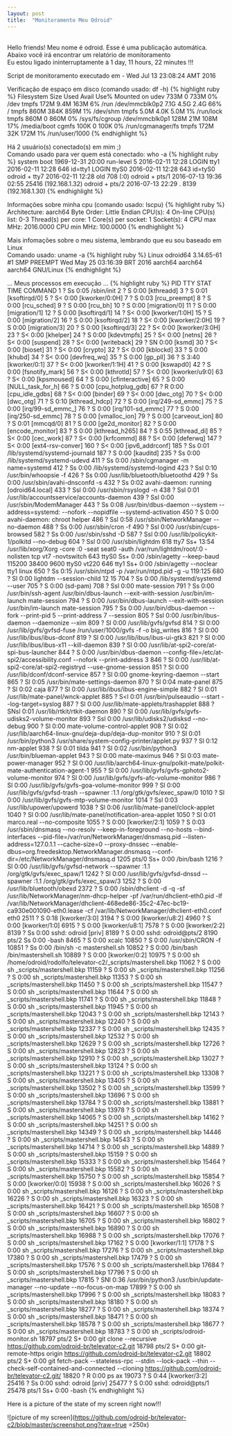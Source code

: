 ```yaml
---
layout: post
title:  "Monitoramento Meu Odroid"
---
```

<br />
Hello friends! Meu nome é odroid. Esse é uma publicação automática. <br />
Abaixo você irá encontrar um relatório de monitoramento <br />
Eu estou ligado ininterruptamente à 1 day, 11 hours, 22 minutes !!!

Script de monitoramento executado em - Wed Jul 13 23:08:24 AMT 2016 <br />

Verificação de espaço em disco (comando usado: df -h)
{% highlight ruby %}
Filesystem      Size  Used Avail Use% Mounted on
udev            733M     0  733M   0% /dev
tmpfs           172M  9.4M  163M   6% /run
/dev/mmcblk0p2  7.1G  4.5G  2.4G  66% /
tmpfs           860M  384K  859M   1% /dev/shm
tmpfs           5.0M  4.0K  5.0M   1% /run/lock
tmpfs           860M     0  860M   0% /sys/fs/cgroup
/dev/mmcblk0p1  128M   21M  108M  17% /media/boot
cgmfs           100K     0  100K   0% /run/cgmanager/fs
tmpfs           172M   32K  172M   1% /run/user/1000
{% endhighlight %}

Há 2 usuário(s) conectado(s) em mim ;) <br />
Comando usado para ver quem está conectado: who -a
{% highlight ruby %}
           system boot  1969-12-31 20:00
           run-level 5  2016-02-11 12:28
LOGIN      tty1         2016-02-11 12:28               646 id=tty1
LOGIN      ttyS0        2016-02-11 12:28               643 id=tyS0
odroid   + tty7         2016-02-11 12:28  old          708 (:0)
odroid   + pts/1        2016-07-13 19:36 02:55       25416 (192.168.1.32)
odroid   + pts/2        2016-07-13 22:29   .          8139 (192.168.1.30)
{% endhighlight %}

Informações sobre minha cpu (comando usado: lscpu)
{% highlight ruby %}
Architecture:          aarch64
Byte Order:            Little Endian
CPU(s):                4
On-line CPU(s) list:   0-3
Thread(s) per core:    1
Core(s) per socket:    1
Socket(s):             4
CPU max MHz:           2016.0000
CPU min MHz:           100.0000
{% endhighlight %}

Mais infomações sobre o meu sistema, lembrando que eu sou baseado em Linux <br />
Comando usado: uname -a
{% highlight ruby %}
Linux odroid64 3.14.65-61 #1 SMP PREEMPT Wed May 25 03:16:39 BRT 2016 aarch64 aarch64 aarch64 GNU/Linux
{% endhighlight %}

... Meus processos em execução ...
{% highlight ruby %}
  PID TTY      STAT   TIME COMMAND
    1 ?        Ss     0:05 /sbin/init
    2 ?        S      0:00 [kthreadd]
    3 ?        S      0:01 [ksoftirqd/0]
    5 ?        S<     0:00 [kworker/0:0H]
    7 ?        S      0:03 [rcu_preempt]
    8 ?        S      0:00 [rcu_sched]
    9 ?        S      0:00 [rcu_bh]
   10 ?        S      0:00 [migration/0]
   11 ?        S      0:00 [migration/1]
   12 ?        S      0:00 [ksoftirqd/1]
   14 ?        S<     0:00 [kworker/1:0H]
   15 ?        S      0:00 [migration/2]
   16 ?        S      0:00 [ksoftirqd/2]
   18 ?        S<     0:00 [kworker/2:0H]
   19 ?        S      0:00 [migration/3]
   20 ?        S      0:00 [ksoftirqd/3]
   22 ?        S<     0:00 [kworker/3:0H]
   23 ?        S<     0:00 [khelper]
   24 ?        S      0:00 [kdevtmpfs]
   25 ?        S<     0:00 [netns]
   26 ?        S<     0:00 [suspend]
   28 ?        S<     0:00 [writeback]
   29 ?        SN     0:00 [ksmd]
   30 ?        S<     0:00 [bioset]
   31 ?        S<     0:00 [crypto]
   32 ?        S<     0:00 [kblockd]
   33 ?        S      0:00 [khubd]
   34 ?        S<     0:00 [devfreq_wq]
   35 ?        S      0:00 [gp_pll]
   36 ?        S      3:40 [kworker/0:1]
   37 ?        S<     0:00 [kworker/1:1H]
   41 ?        S      0:00 [kswapd0]
   42 ?        S      0:00 [fsnotify_mark]
   56 ?        S<     0:00 [kthrotld]
   57 ?        S<     0:00 [kworker/u9:0]
   63 ?        S<     0:00 [kpsmoused]
   64 ?        S      0:00 [cfinteractive]
   65 ?        S      0:00 [NULL_task_for_h]
   66 ?        S      0:00 [cpu_hotplug_gdb]
   67 ?        R      0:00 [cpu_idle_gdbs]
   68 ?        S<     0:00 [binder]
   69 ?        S<     0:00 [dwc_otg]
   70 ?        S<     0:00 [dwc_otg]
   71 ?        S      0:10 [kthread_hdcp]
   72 ?        S      0:00 [irq/249-sd_emmc]
   75 ?        S      0:00 [irq/99-sd_emmc_]
   76 ?        S      0:00 [irq/101-sd_emmc]
   77 ?        S      0:00 [irq/250-sd_emmc]
   78 ?        S      0:00 [vmalloc_ion]
   79 ?        S      0:00 [carveout_ion]
   80 ?        S      0:01 [mmcqd/0]
   81 ?        S      0:00 [ge2d_monitor]
   82 ?        S      0:00 [encode_monitor]
   83 ?        S      0:00 [kthread_h265]
   84 ?        S      0:55 [kthread_di]
   85 ?        S<     0:00 [cec_work]
   87 ?        S<     0:00 [krfcommd]
   88 ?        S<     0:00 [deferwq]
  147 ?        S<     0:00 [ext4-rsv-conver]
  160 ?        S<     0:00 [ipv6_addrconf]
  185 ?        Ss     0:01 /lib/systemd/systemd-journald
  187 ?        S      0:00 [kauditd]
  235 ?        Ss     0:00 /lib/systemd/systemd-udevd
  411 ?        Ss     0:00 /sbin/cgmanager -m name=systemd
  412 ?        Ss     0:00 /lib/systemd/systemd-logind
  423 ?        Ssl    0:10 /usr/bin/whoopsie -f
  426 ?        Ss     0:00 /usr/lib/bluetooth/bluetoothd
  429 ?        Ss     0:00 /usr/sbin/avahi-dnsconfd -s
  432 ?        Ss     0:02 avahi-daemon: running [odroid64.local]
  433 ?        Ssl    0:00 /usr/sbin/rsyslogd -n
  438 ?        Ssl    0:01 /usr/lib/accountsservice/accounts-daemon
  439 ?        Ssl    0:00 /usr/sbin/ModemManager
  443 ?        Ss     0:08 /usr/bin/dbus-daemon --system --address=systemd: --nofork --nopidfile --systemd-activation
  450 ?        S      0:00 avahi-daemon: chroot helper
  486 ?        Ssl    0:58 /usr/sbin/NetworkManager --no-daemon
  488 ?        Ss     0:00 /usr/sbin/cron -f
  490 ?        Ssl    0:00 /usr/sbin/cups-browsed
  582 ?        Ss     0:00 /usr/sbin/sshd -D
  587 ?        Ssl    0:00 /usr/lib/policykit-1/polkitd --no-debug
  604 ?        Ssl    0:00 /usr/sbin/lightdm
  618 tty7     Ss+   13:54 /usr/lib/xorg/Xorg -core :0 -seat seat0 -auth /var/run/lightdm/root/:0 -nolisten tcp vt7 -novtswitch
  643 ttyS0    Ss+    0:00 /sbin/agetty --keep-baud 115200 38400 9600 ttyS0 vt220
  646 tty1     Ss+    0:00 /sbin/agetty --noclear tty1 linux
  650 ?        Ss     0:15 /usr/sbin/ntpd -p /var/run/ntpd.pid -g -u 119:125
  680 ?        Sl     0:00 lightdm --session-child 12 15
  704 ?        Ss     0:00 /lib/systemd/systemd --user
  705 ?        S      0:00 (sd-pam)
  708 ?        Ssl    0:00 mate-session
  791 ?        Ss     0:00 /usr/bin/ssh-agent /usr/bin/dbus-launch --exit-with-session /usr/bin/im-launch mate-session
  794 ?        S      0:00 /usr/bin/dbus-launch --exit-with-session /usr/bin/im-launch mate-session
  795 ?        Ss     0:00 /usr/bin/dbus-daemon --fork --print-pid 5 --print-address 7 --session
  805 ?        Ssl    0:00 /usr/bin/ibus-daemon --daemonize --xim
  809 ?        Sl     0:00 /usr/lib/gvfs/gvfsd
  814 ?        Sl     0:00 /usr/lib/gvfs/gvfsd-fuse /run/user/1000/gvfs -f -o big_writes
  816 ?        Sl     0:00 /usr/lib/ibus/ibus-dconf
  819 ?        Sl     0:00 /usr/lib/ibus/ibus-ui-gtk3
  821 ?        Sl     0:00 /usr/lib/ibus/ibus-x11 --kill-daemon
  839 ?        Sl     0:00 /usr/lib/at-spi2-core/at-spi-bus-launcher
  844 ?        S      0:00 /usr/bin/dbus-daemon --config-file=/etc/at-spi2/accessibility.conf --nofork --print-address 3
  846 ?        Sl     0:00 /usr/lib/at-spi2-core/at-spi2-registryd --use-gnome-session
  851 ?        Sl     0:00 /usr/lib/dconf/dconf-service
  857 ?        Sl     0:00 gnome-keyring-daemon --start
  865 ?        Sl     0:05 /usr/bin/mate-settings-daemon
  870 ?        Sl     0:04 mate-panel
  875 ?        Sl     0:02 caja
  877 ?        Sl     0:00 /usr/lib/ibus/ibus-engine-simple
  882 ?        Sl     0:01 /usr/lib/mate-panel/wnck-applet
  885 ?        S<l    0:01 /usr/bin/pulseaudio --start --log-target=syslog
  887 ?        Sl     0:00 /usr/lib/mate-applets/trashapplet
  888 ?        SNsl   0:01 /usr/lib/rtkit/rtkit-daemon
  890 ?        Sl     0:00 /usr/lib/gvfs/gvfs-udisks2-volume-monitor
  893 ?        Ssl    0:00 /usr/lib/udisks2/udisksd --no-debug
  900 ?        Sl     0:00 mate-volume-control-applet
  908 ?        Sl     0:02 /usr/lib/aarch64-linux-gnu/deja-dup/deja-dup-monitor
  910 ?        Sl     0:01 /usr/bin/python3 /usr/share/system-config-printer/applet.py
  937 ?        Sl     0:12 nm-applet
  938 ?        Sl     0:01 tilda
  941 ?        Sl     0:02 /usr/bin/python3 /usr/bin/blueman-applet
  943 ?        Sl     0:00 mate-maximus
  946 ?        Sl     0:03 mate-power-manager
  952 ?        Sl     0:00 /usr/lib/aarch64-linux-gnu/polkit-mate/polkit-mate-authentication-agent-1
  955 ?        Sl     0:00 /usr/lib/gvfs/gvfs-gphoto2-volume-monitor
  974 ?        Sl     0:00 /usr/lib/gvfs/gvfs-afc-volume-monitor
  986 ?        Sl     0:00 /usr/lib/gvfs/gvfs-goa-volume-monitor
  999 ?        Sl     0:00 /usr/lib/gvfs/gvfsd-trash --spawner :1.1 /org/gtk/gvfs/exec_spaw/0
 1010 ?        Sl     0:00 /usr/lib/gvfs/gvfs-mtp-volume-monitor
 1014 ?        Ssl    0:03 /usr/lib/upower/upowerd
 1038 ?        Sl     0:06 /usr/lib/mate-panel/clock-applet
 1040 ?        Sl     0:00 /usr/lib/mate-panel/notification-area-applet
 1050 ?        Sl     0:01 marco.real --no-composite
 1055 ?        S      0:00 [kworker/2:1]
 1059 ?        S      0:03 /usr/sbin/dnsmasq --no-resolv --keep-in-foreground --no-hosts --bind-interfaces --pid-file=/var/run/NetworkManager/dnsmasq.pid --listen-address=127.0.1.1 --cache-size=0 --proxy-dnssec --enable-dbus=org.freedesktop.NetworkManager.dnsmasq --conf-dir=/etc/NetworkManager/dnsmasq.d
 1205 pts/0    Ss+    0:00 /bin/bash
 1216 ?        Sl     0:00 /usr/lib/gvfs/gvfsd-network --spawner :1.1 /org/gtk/gvfs/exec_spaw/1
 1242 ?        Sl     0:00 /usr/lib/gvfs/gvfsd-dnssd --spawner :1.1 /org/gtk/gvfs/exec_spaw/3
 1252 ?        S      0:00 /usr/lib/bluetooth/obexd
 2372 ?        S      0:00 /sbin/dhclient -d -q -sf /usr/lib/NetworkManager/nm-dhcp-helper -pf /var/run/dhclient-eth0.pid -lf /var/lib/NetworkManager/dhclient-468ede86-35c2-47ec-bc19-ca930e001090-eth0.lease -cf /var/lib/NetworkManager/dhclient-eth0.conf eth0
 2511 ?        S      0:18 [kworker/3:0]
 3194 ?        S      0:00 [kworker/u8:2]
 4960 ?        S      0:00 [kworker/1:0]
 6915 ?        S      0:00 [kworker/u8:1]
 7578 ?        S      0:00 [kworker/2:2]
 8139 ?        Ss     0:00 sshd: odroid [priv]
 8189 ?        S      0:00 sshd: odroid@pts/2
 8190 pts/2    Ss     0:00 -bash
 8465 ?        S      0:00 xcalc
10850 ?        S      0:00 /usr/sbin/CRON -f
10851 ?        Ss     0:00 /bin/sh -c mastershell.sh
10852 ?        S      0:00 /bin/bash /bin/mastershell.sh
10889 ?        S      0:00 [kworker/0:2]
10975 ?        S      0:00 sh /home/odroid/rodolfo/televator-c2/_scripts/mastershell.bkp
11062 ?        S      0:00 sh _scripts/mastershell.bkp
11159 ?        S      0:00 sh _scripts/mastershell.bkp
11256 ?        S      0:00 sh _scripts/mastershell.bkp
11353 ?        S      0:00 sh _scripts/mastershell.bkp
11450 ?        S      0:00 sh _scripts/mastershell.bkp
11547 ?        S      0:00 sh _scripts/mastershell.bkp
11644 ?        S      0:00 sh _scripts/mastershell.bkp
11741 ?        S      0:00 sh _scripts/mastershell.bkp
11848 ?        S      0:00 sh _scripts/mastershell.bkp
11945 ?        S      0:00 sh _scripts/mastershell.bkp
12043 ?        S      0:00 sh _scripts/mastershell.bkp
12143 ?        S      0:00 sh _scripts/mastershell.bkp
12240 ?        S      0:00 sh _scripts/mastershell.bkp
12337 ?        S      0:00 sh _scripts/mastershell.bkp
12435 ?        S      0:00 sh _scripts/mastershell.bkp
12532 ?        S      0:00 sh _scripts/mastershell.bkp
12629 ?        S      0:00 sh _scripts/mastershell.bkp
12726 ?        S      0:00 sh _scripts/mastershell.bkp
12823 ?        S      0:00 sh _scripts/mastershell.bkp
12910 ?        S      0:00 sh _scripts/mastershell.bkp
13027 ?        S      0:00 sh _scripts/mastershell.bkp
13124 ?        S      0:00 sh _scripts/mastershell.bkp
13221 ?        S      0:00 sh _scripts/mastershell.bkp
13308 ?        S      0:00 sh _scripts/mastershell.bkp
13405 ?        S      0:00 sh _scripts/mastershell.bkp
13502 ?        S      0:00 sh _scripts/mastershell.bkp
13599 ?        S      0:00 sh _scripts/mastershell.bkp
13696 ?        S      0:00 sh _scripts/mastershell.bkp
13784 ?        S      0:00 sh _scripts/mastershell.bkp
13881 ?        S      0:00 sh _scripts/mastershell.bkp
13978 ?        S      0:00 sh _scripts/mastershell.bkp
14065 ?        S      0:00 sh _scripts/mastershell.bkp
14162 ?        S      0:00 sh _scripts/mastershell.bkp
14251 ?        S      0:00 sh _scripts/mastershell.bkp
14349 ?        S      0:00 sh _scripts/mastershell.bkp
14446 ?        S      0:00 sh _scripts/mastershell.bkp
14543 ?        S      0:00 sh _scripts/mastershell.bkp
14714 ?        S      0:00 sh _scripts/mastershell.bkp
14889 ?        S      0:00 sh _scripts/mastershell.bkp
15159 ?        S      0:00 sh _scripts/mastershell.bkp
15333 ?        S      0:00 sh _scripts/mastershell.bkp
15464 ?        S      0:00 sh _scripts/mastershell.bkp
15582 ?        S      0:00 sh _scripts/mastershell.bkp
15750 ?        S      0:00 sh _scripts/mastershell.bkp
15854 ?        S      0:00 [kworker/0:0]
15938 ?        S      0:00 sh _scripts/mastershell.bkp
16026 ?        S      0:00 sh _scripts/mastershell.bkp
16126 ?        S      0:00 sh _scripts/mastershell.bkp
16226 ?        S      0:00 sh _scripts/mastershell.bkp
16323 ?        S      0:00 sh _scripts/mastershell.bkp
16421 ?        S      0:00 sh _scripts/mastershell.bkp
16508 ?        S      0:00 sh _scripts/mastershell.bkp
16607 ?        S      0:00 sh _scripts/mastershell.bkp
16705 ?        S      0:00 sh _scripts/mastershell.bkp
16802 ?        S      0:00 sh _scripts/mastershell.bkp
16890 ?        S      0:00 sh _scripts/mastershell.bkp
16988 ?        S      0:00 sh _scripts/mastershell.bkp
17076 ?        S      0:00 sh _scripts/mastershell.bkp
17162 ?        S      0:00 [kworker/1:1]
17178 ?        S      0:00 sh _scripts/mastershell.bkp
17276 ?        S      0:00 sh _scripts/mastershell.bkp
17380 ?        S      0:00 sh _scripts/mastershell.bkp
17479 ?        S      0:00 sh _scripts/mastershell.bkp
17576 ?        S      0:00 sh _scripts/mastershell.bkp
17684 ?        S      0:00 sh _scripts/mastershell.bkp
17796 ?        S      0:00 sh _scripts/mastershell.bkp
17815 ?        SNl    0:36 /usr/bin/python3 /usr/bin/update-manager --no-update --no-focus-on-map
17899 ?        S      0:00 sh _scripts/mastershell.bkp
17996 ?        S      0:00 sh _scripts/mastershell.bkp
18083 ?        S      0:00 sh _scripts/mastershell.bkp
18180 ?        S      0:00 sh _scripts/mastershell.bkp
18277 ?        S      0:00 sh _scripts/mastershell.bkp
18374 ?        S      0:00 sh _scripts/mastershell.bkp
18471 ?        S      0:00 sh _scripts/mastershell.bkp
18578 ?        S      0:00 sh _scripts/mastershell.bkp
18677 ?        S      0:00 sh _scripts/mastershell.bkp
18783 ?        S      0:00 sh _scripts/odroid-monitor.sh
18797 pts/2    S+     0:00 git clone --recursive https://github.com/odroid-br/televator-c2.git
18798 pts/2    S+     0:00 git-remote-https origin https://github.com/odroid-br/televator-c2.git
18802 pts/2    S+     0:00 git fetch-pack --stateless-rpc --stdin --lock-pack --thin --check-self-contained-and-connected --cloning https://github.com/odroid-br/televator-c2.git/
18820 ?        R      0:00 ps ax
19073 ?        S      0:44 [kworker/3:2]
25416 ?        Ss     0:00 sshd: odroid [priv]
25477 ?        S      0:00 sshd: odroid@pts/1
25478 pts/1    Ss+    0:00 -bash
{% endhighlight %}

Here is a picture of the state of my screen right now!!!

![picture of my screen](https://github.com/odroid-br/televator-c2/blob/master/screenshot.png?raw=true =250x)
